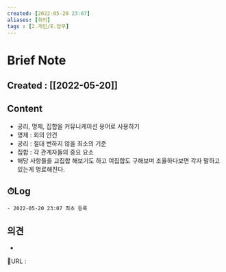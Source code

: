 ```yaml
---
created: [2022-05-20 23:07]
aliases: [회의]
tags : [2.개인/E.업무]
---
```


# Brief Note
## Created : [[2022-05-20]]
## Content
- 공리, 명제, 집합을 커뮤니케이션 용어로 사용하기
- 명제 : 회의 안건
- 공리 : 절대 변하지 않을 최소의 기준
- 집합 : 각 관계자들의 중요 요소
- 해당 사항들을 교집합 해보기도 하고 여집합도 구해보며 조율하다보면 각자 말하고 있는게 명료해진다.

## ⏱Log
	- 2022-05-20 23:07 최초 등록

## 의견
-


📙URL :